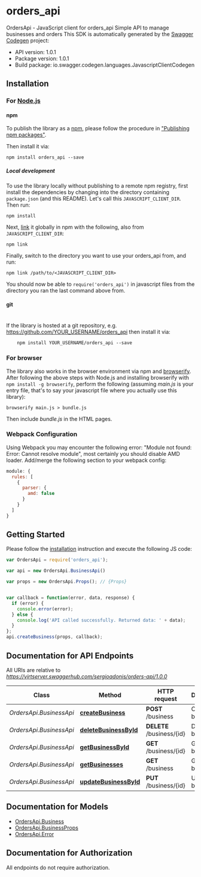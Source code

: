 # orders_api

OrdersApi - JavaScript client for orders_api
Simple API to manage businesses and orders
This SDK is automatically generated by the [Swagger Codegen](https://github.com/swagger-api/swagger-codegen) project:

- API version: 1.0.1
- Package version: 1.0.1
- Build package: io.swagger.codegen.languages.JavascriptClientCodegen

## Installation

### For [Node.js](https://nodejs.org/)

#### npm

To publish the library as a [npm](https://www.npmjs.com/),
please follow the procedure in ["Publishing npm packages"](https://docs.npmjs.com/getting-started/publishing-npm-packages).

Then install it via:

```shell
npm install orders_api --save
```

##### Local development

To use the library locally without publishing to a remote npm registry, first install the dependencies by changing 
into the directory containing `package.json` (and this README). Let's call this `JAVASCRIPT_CLIENT_DIR`. Then run:

```shell
npm install
```

Next, [link](https://docs.npmjs.com/cli/link) it globally in npm with the following, also from `JAVASCRIPT_CLIENT_DIR`:

```shell
npm link
```

Finally, switch to the directory you want to use your orders_api from, and run:

```shell
npm link /path/to/<JAVASCRIPT_CLIENT_DIR>
```

You should now be able to `require('orders_api')` in javascript files from the directory you ran the last 
command above from.

#### git
#
If the library is hosted at a git repository, e.g.
https://github.com/YOUR_USERNAME/orders_api
then install it via:

```shell
    npm install YOUR_USERNAME/orders_api --save
```

### For browser

The library also works in the browser environment via npm and [browserify](http://browserify.org/). After following
the above steps with Node.js and installing browserify with `npm install -g browserify`,
perform the following (assuming *main.js* is your entry file, that's to say your javascript file where you actually 
use this library):

```shell
browserify main.js > bundle.js
```

Then include *bundle.js* in the HTML pages.

### Webpack Configuration

Using Webpack you may encounter the following error: "Module not found: Error:
Cannot resolve module", most certainly you should disable AMD loader. Add/merge
the following section to your webpack config:

```javascript
module: {
  rules: [
    {
      parser: {
        amd: false
      }
    }
  ]
}
```

## Getting Started

Please follow the [installation](#installation) instruction and execute the following JS code:

```javascript
var OrdersApi = require('orders_api');

var api = new OrdersApi.BusinessApi()

var props = new OrdersApi.Props(); // {Props} 


var callback = function(error, data, response) {
  if (error) {
    console.error(error);
  } else {
    console.log('API called successfully. Returned data: ' + data);
  }
};
api.createBusiness(props, callback);

```

## Documentation for API Endpoints

All URIs are relative to *https://virtserver.swaggerhub.com/sergioadonis/orders-api/1.0.0*

Class | Method | HTTP request | Description
------------ | ------------- | ------------- | -------------
*OrdersApi.BusinessApi* | [**createBusiness**](docs/BusinessApi.md#createBusiness) | **POST** /business | Create business
*OrdersApi.BusinessApi* | [**deleteBusinessById**](docs/BusinessApi.md#deleteBusinessById) | **DELETE** /business/{id} | Delete business
*OrdersApi.BusinessApi* | [**getBusinessById**](docs/BusinessApi.md#getBusinessById) | **GET** /business/{id} | Get business
*OrdersApi.BusinessApi* | [**getBusinesses**](docs/BusinessApi.md#getBusinesses) | **GET** /business | Get businesses
*OrdersApi.BusinessApi* | [**updateBusinessById**](docs/BusinessApi.md#updateBusinessById) | **PUT** /business/{id} | Update business


## Documentation for Models

 - [OrdersApi.Business](docs/Business.md)
 - [OrdersApi.BusinessProps](docs/BusinessProps.md)
 - [OrdersApi.Error](docs/Error.md)


## Documentation for Authorization

 All endpoints do not require authorization.

